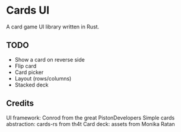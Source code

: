 Cards UI
========

A card game UI library written in Rust.

TODO
----
* Show a card on reverse side
* Flip card
* Card picker
* Layout (rows/columns)
* Stacked deck

Credits
-------
UI framework: Conrod from the great PistonDevelopers
Simple cards abstraction: cards-rs from th4t
Card deck: assets from Monika Ratan
